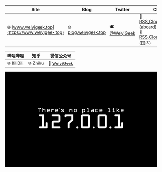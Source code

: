 
| **Site**| **Blog**                             | **Twitter**                              | **Channel**                            | **Telegram**                             | **Books**                                |
|-----| ------------------------------------ | ---------------------------------------- | -------------------------------------- | ---------------------------------------- | ---------------------------------------- |
|🌐 [www.weiyigeek.top](https://www.weiyigeek.top)| 🌐 [blog.weiyigeek.top](https://blog.weiyigeek.top) | 🕊 [@WeiyiGeek](https://twitter.com/weiyigeek) | 📣 [RSS_CloudSecOpsDev (aboard)](https://t.me/s/rss_secdevops) <br> 📣 [RSS_CloudSecOpsDev (国内)](https://tg.weiyigeek.top) | ☎️ [WeiyiGeek](https://telegram.me/weiyigeek) | 📘 [Books](https://blog.weiyigeek.top/books/) |


| **哔哩哔哩** | **知乎** | **微信公众号** |
|---|---|---|
|🌐 [BiliBili](https://space.bilibili.com/385802642) | 🌐 [Zhihu](https://www.zhihu.com/people/weiyiSec) | 📣 [WeiyiGeek](WeiyiGeek)

![img](./res/bg.png)
